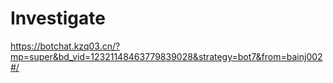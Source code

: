 # Investigate
https://botchat.kzq03.cn/?mp=super&bd_vid=12321148463779839028&strategy=bot7&from=bainj002#/